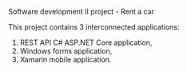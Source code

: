 Software development II project - Rent a car 

This project contains 3 interconnected applications:

1.  REST API C# ASP.NET Core application,
2.  Windows forms application,
3.  Xamarin mobile application.
